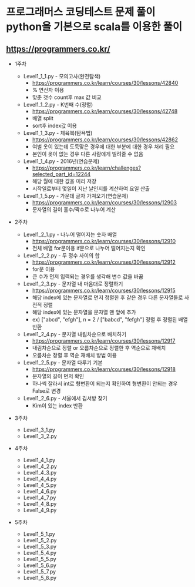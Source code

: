# 프로그래머스 코딩테스트 문제 풀이 python을 기본으로 scala를 이용한 풀이
## https://programmers.co.kr/

* 1주차
    * Level1_1_1.py - 모의고사(완전탐색)
      * https://programmers.co.kr/learn/courses/30/lessons/42840
      * % 연산자 이용
      * 맞춘 갯수 count후 max 값 비교
    * Level1_1_2.py - K번째 수(정렬)
      * https://programmers.co.kr/learn/courses/30/lessons/42748
      * 배열 split
      * sort후 index값 이용
    * Level1_1_3.py - 체육복(탐욕법)
      * https://programmers.co.kr/learn/courses/30/lessons/42862
      * 여벌 옷이 있는데 도둑맞은 경우에 대한 부분에 대한 경우 처리 필요
      * 본인이 옷이 없는 경우 다른 사람에게 빌려줄 수 없음
    * Level1_1_4.py - 2016년(연습문제)
      * https://programmers.co.kr/learn/challenges?selected_part_id=12244
      * 해당 월에 대한 값을 미리 저장
      * 시작일로부터 몇일이 지난 날인지를 계산하여 요일 산출
    * Level1_1_5.py - 가운데 글자 가져오기(연습문제)
      * https://programmers.co.kr/learn/courses/30/lessons/12903
      * 문자열의 길이 홀수/짝수로 나누어 계산


* 2주차
    * Level1_2_1.py - 나누어 떨어지는 숫자 배열
      * https://programmers.co.kr/learn/courses/30/lessons/12910
      * 전체 배열 for문이용 if문으로 나누어 떨어지는지 확인
    * Level1_2_2.py - 두 정수 사이의 합
      * https://programmers.co.kr/learn/courses/30/lessons/12912
      * for문 이용
      * 큰 수가 먼저 입력되는 경우를 생각해 변수 값을 바꿈
    * Level1_2_3.py - 문자열 내 마음대로 정렬하기
      * https://programmers.co.kr/learn/courses/30/lessons/12915
      * 해당 index에 있는 문자열로 먼저 정렬한 후 같은 경우 다른 문자열들로 사전적 정렬
      * 해당 index에 있는 문자열을 문자열 맨 앞에 추가
      * ex) ["abcd", "efgh"], n = 2 / ["babcd", "fefgh"] 정렬 후 정렬된 배열 반환
    * Level1_2_4.py - 문자열 내림차순으로 배치하기
      * https://programmers.co.kr/learn/courses/30/lessons/12917
      * 내림차순으로 정렬 or 오름차순으로 정렬한 후 역순으로 재배치
      * 오름차순 정렬 후 역순 재배치 방법 이용
    * Level1_2_5.py - 문자열 다루기 기본
      * https://programmers.co.kr/learn/courses/30/lessons/12918
      * 문자열의 길이 먼저 확인
      * 하나씩 잘라서 int로 형변환이 되는지 확인하여 형변환이 안되는 경우 False로 변경
    * Level1_2_6.py - 서울에서 김서방 찾기
      * Kim이 있는 index 반환

* 3주차
    * Level1_3_1.py
    * Level1_3_2.py
 
 * 4주차
    * Level1_4_1.py
    * Level1_4_2.py
    * Level1_4_3.py
    * Level1_4_4.py
    * Level1_4_5.py
    * Level1_4_6.py
    * Level1_4_7.py
    * Level1_4_8.py
    * Level1_4_9.py
 
 * 5주차
    * Level1_5_1.py
    * Level1_5_2.py
    * Level1_5_3.py
    * Level1_5_4.py
    * Level1_5_5.py
    * Level1_5_6.py
    * Level1_5_7.py
    * Level1_5_8.py


